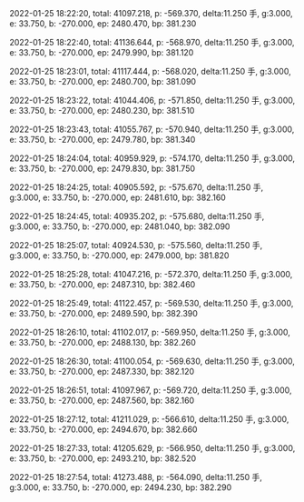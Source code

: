 2022-01-25 18:22:20, total: 41097.218, p: -569.370, delta:11.250 手, g:3.000, e: 33.750, b: -270.000, ep: 2480.470, bp: 381.230

2022-01-25 18:22:40, total: 41136.644, p: -568.970, delta:11.250 手, g:3.000, e: 33.750, b: -270.000, ep: 2479.990, bp: 381.120

2022-01-25 18:23:01, total: 41117.444, p: -568.020, delta:11.250 手, g:3.000, e: 33.750, b: -270.000, ep: 2480.700, bp: 381.090

2022-01-25 18:23:22, total: 41044.406, p: -571.850, delta:11.250 手, g:3.000, e: 33.750, b: -270.000, ep: 2480.230, bp: 381.510

2022-01-25 18:23:43, total: 41055.767, p: -570.940, delta:11.250 手, g:3.000, e: 33.750, b: -270.000, ep: 2479.780, bp: 381.340

2022-01-25 18:24:04, total: 40959.929, p: -574.170, delta:11.250 手, g:3.000, e: 33.750, b: -270.000, ep: 2479.830, bp: 381.750

2022-01-25 18:24:25, total: 40905.592, p: -575.670, delta:11.250 手, g:3.000, e: 33.750, b: -270.000, ep: 2481.610, bp: 382.160

2022-01-25 18:24:45, total: 40935.202, p: -575.680, delta:11.250 手, g:3.000, e: 33.750, b: -270.000, ep: 2481.040, bp: 382.090

2022-01-25 18:25:07, total: 40924.530, p: -575.560, delta:11.250 手, g:3.000, e: 33.750, b: -270.000, ep: 2479.000, bp: 381.820

2022-01-25 18:25:28, total: 41047.216, p: -572.370, delta:11.250 手, g:3.000, e: 33.750, b: -270.000, ep: 2487.310, bp: 382.460

2022-01-25 18:25:49, total: 41122.457, p: -569.530, delta:11.250 手, g:3.000, e: 33.750, b: -270.000, ep: 2489.590, bp: 382.390

2022-01-25 18:26:10, total: 41102.017, p: -569.950, delta:11.250 手, g:3.000, e: 33.750, b: -270.000, ep: 2488.130, bp: 382.260

2022-01-25 18:26:30, total: 41100.054, p: -569.630, delta:11.250 手, g:3.000, e: 33.750, b: -270.000, ep: 2487.330, bp: 382.120

2022-01-25 18:26:51, total: 41097.967, p: -569.720, delta:11.250 手, g:3.000, e: 33.750, b: -270.000, ep: 2487.560, bp: 382.160

2022-01-25 18:27:12, total: 41211.029, p: -566.610, delta:11.250 手, g:3.000, e: 33.750, b: -270.000, ep: 2494.670, bp: 382.660

2022-01-25 18:27:33, total: 41205.629, p: -566.950, delta:11.250 手, g:3.000, e: 33.750, b: -270.000, ep: 2493.210, bp: 382.520

2022-01-25 18:27:54, total: 41273.488, p: -564.090, delta:11.250 手, g:3.000, e: 33.750, b: -270.000, ep: 2494.230, bp: 382.290